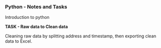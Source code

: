 ### Python - Notes and Tasks

Introduction to python

**TASK - Raw data to Clean data**

Cleaning raw data by splitting address and timestamp, then exporting clean data to Excel.
